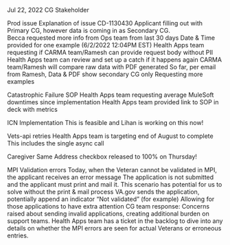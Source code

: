 

Jul 22, 2022 CG Stakeholder

Prod issue
Explanation of issue CD-1130430
Applicant filling out with Primary CG, however data is coming in as Secondary CG.  
Becca requested more info from Ops team from last 30 days
Date & Time provided for one example (6/2/2022 12:04PM EST)
Health Apps team requesting if CARMA team/Ramesh can provide request body without PII
Health Apps team can review and set up a catch if it happens again
CARMA team/Ramesh will compare raw data with PDF generated
So far, per email from Ramesh, Data & PDF show secondary CG only
Requesting more examples

Catastrophic Failure SOP
Health Apps team requesting average MuleSoft downtimes since implementation
Health Apps team provided link to SOP in deck with metrics

ICN Implementation
This is feasible and Lihan is working on this now!

Vets-api retries
Health Apps team is targeting end of August to complete
This includes the single async call

Caregiver Same Address checkbox released to 100% on Thursday!

MPI Validation errors
Today, when the Veteran cannot be validated in MPI, the applicant receives an error message
The application is not submitted and the applicant must print and mail it.
This scenario has potential for us to solve without the print & mail process
VA.gov sends the application,  potentially append an indicator “Not validated” (for example)
Allowing for those applications to have extra attention
CG team response: Concerns raised about sending invalid applications, creating additional burden on support teams.
Health Apps team has a ticket in the backlog to dive into any details on whether the MPI errors are seen for actual Veterans or erroneous entries.

